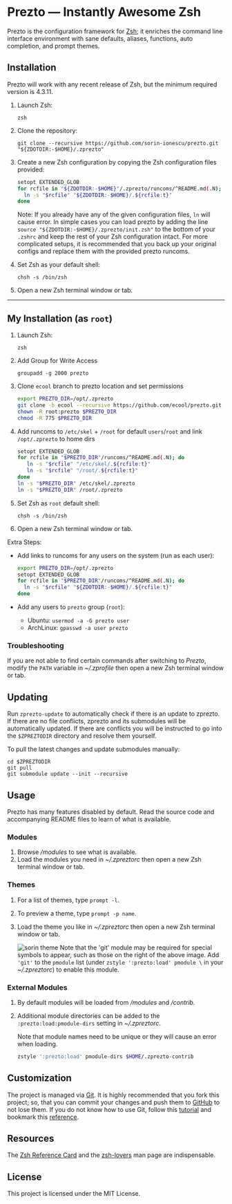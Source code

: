 Prezto — Instantly Awesome Zsh
==============================

Prezto is the configuration framework for [Zsh][1]; it enriches the command line
interface environment with sane defaults, aliases, functions, auto completion,
and prompt themes.

Installation
------------

Prezto will work with any recent release of Zsh, but the minimum required
version is 4.3.11.

  1. Launch Zsh:

     ```console
     zsh
     ```

  2. Clone the repository:

     ```console
     git clone --recursive https://github.com/sorin-ionescu/prezto.git "${ZDOTDIR:-$HOME}/.zprezto"
     ```

  3. Create a new Zsh configuration by copying the Zsh configuration files
     provided:

     ```sh
     setopt EXTENDED_GLOB
     for rcfile in "${ZDOTDIR:-$HOME}"/.zprezto/runcoms/^README.md(.N); do
       ln -s "$rcfile" "${ZDOTDIR:-$HOME}/.${rcfile:t}"
     done
     ```

     Note: If you already have any of the given configuration files, `ln` will
     cause error. In simple cases you can load prezto by adding the line
     `source "${ZDOTDIR:-$HOME}/.zprezto/init.zsh"` to the bottom of your
     `.zshrc` and keep the rest of your Zsh configuration intact. For more
     complicated setups, it is recommended that you back up your original
     configs and replace them with the provided prezto runcoms.

  4. Set Zsh as your default shell:

     ```console
     chsh -s /bin/zsh
     ```

  5. Open a new Zsh terminal window or tab.

---
My Installation (as `root`)
---------------

  1. Launch Zsh:

     ```console
     zsh
     ```

  1. Add Group for Write Access

     ```console
     groupadd -g 2000 prezto
     ```

  2. Clone `ecool` branch to prezto location and set permissions

      ```sh
      export PREZTO_DIR=/opt/.zprezto
      git clone -b ecool --recursive https://github.com/ecool/prezto.git "$PREZTO_DIR"
      chown -R root:prezto $PREZTO_DIR
      chmod -R 775 $PREZTO_DIR
      ```

  3. Add runcoms to `/etc/skel` + `/root` for default `users`/`root` and link `/opt/.zprezto` to home dirs

      ```sh
      setopt EXTENDED_GLOB
      for rcfile in "$PREZTO_DIR"/runcoms/^README.md(.N); do
         ln -s "$rcfile" "/etc/skel/.${rcfile:t}"
         ln -s "$rcfile" "/root/.${rcfile:t}"
      done
      ln -s "$PREZTO_DIR" /etc/skel/.zprezto
      ln -s "$PREZTO_DIR" /root/.zprezto
      ```

  4. Set Zsh as `root` default shell:

     ```console
     chsh -s /bin/zsh
     ```

  5. Open a new Zsh terminal window or tab.

Extra Steps:

- Add links to runcoms for any users on the system (run as each user):

  ```sh
  export PREZTO_DIR=/opt/.zprezto
  setopt EXTENDED_GLOB
  for rcfile in "$PREZTO_DIR"/runcoms/^README.md(.N); do
    ln -s "$rcfile" "${ZDOTDIR:-$HOME}/.${rcfile:t}"
  done
  ```

- Add any users to `prezto` group (`root`):
  - Ubuntu:  `usermod -a -G prezto user`
  - ArchLinux: `gpasswd -a user prezto`

### Troubleshooting

If you are not able to find certain commands after switching to *Prezto*,
modify the `PATH` variable in *~/.zprofile* then open a new Zsh terminal
window or tab.

Updating
--------

Run `zprezto-update` to automatically check if there is an update to zprezto.
If there are no file conflicts, zprezto and its submodules will be
automatically updated. If there are conflicts you will be instructed to go into
the `$ZPREZTODIR` directory and resolve them yourself.

To pull the latest changes and update submodules manually:

```console
cd $ZPREZTODIR
git pull
git submodule update --init --recursive
```

Usage
-----

Prezto has many features disabled by default. Read the source code and
accompanying README files to learn of what is available.

### Modules

  1. Browse */modules* to see what is available.
  2. Load the modules you need in *~/.zpreztorc* then open a new Zsh terminal
     window or tab.

### Themes

  1. For a list of themes, type `prompt -l`.
  2. To preview a theme, type `prompt -p name`.
  3. Load the theme you like in *~/.zpreztorc* then open a new Zsh terminal
     window or tab.

     ![sorin theme][2]
     Note that the 'git' module may be required for special symbols to appear,
     such as those on the right of the above image. Add `'git'` to the `pmodule`
     list (under `zstyle ':prezto:load' pmodule \` in your *~/.zpreztorc*) to
     enable this module.

### External Modules

  1. By default modules will be loaded from */modules* and */contrib*.
  2. Additional module directories can be added to the
     `:prezto:load:pmodule-dirs` setting in *~/.zpreztorc*.

     Note that module names need to be unique or they will cause an error when
     loading.

     ```sh
     zstyle ':prezto:load' pmodule-dirs $HOME/.zprezto-contrib
     ```

Customization
-------------

The project is managed via [Git][3]. It is highly recommended that you fork this
project; so, that you can commit your changes and push them to [GitHub][4] to
not lose them. If you do not know how to use Git, follow this [tutorial][5] and
bookmark this [reference][6].

Resources
---------

The [Zsh Reference Card][7] and the [zsh-lovers][8] man page are indispensable.

License
-------

This project is licensed under the MIT License.

[1]: http://www.zsh.org
[2]: http://i.imgur.com/nrGV6pg.png "sorin theme"
[3]: http://git-scm.com
[4]: https://github.com
[5]: http://gitimmersion.com
[6]: https://git.github.io/git-reference/
[7]: http://www.bash2zsh.com/zsh_refcard/refcard.pdf
[8]: http://grml.org/zsh/zsh-lovers.html
